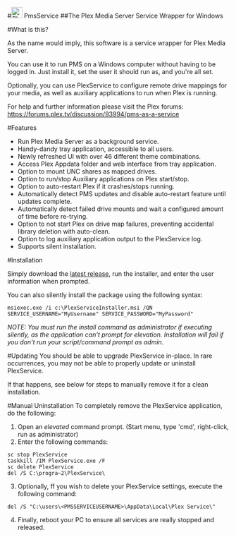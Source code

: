 #<img src="PlexService/PlexService.ico" alt="Plex Service" width="25" height="25" style="width:25px;height:25px"> PmsService 
##The Plex Media Server Service Wrapper for Windows

#What is this?

As the name would imply, this software is a service wrapper for Plex Media Server.

You can use it to run PMS on a Windows computer without having to be logged in. Just install it, set the user it should run as, and you're all set.

Optionally, you can use PlexService to configure remote drive mappings for your media, as well as auxiliary applications to run when Plex is running.

For help and further information please visit the Plex forums:
https://forums.plex.tv/discussion/93994/pms-as-a-service

#Features
- Run Plex Media Server as a background service.
- Handy-dandy tray application, accessible to all users.
- Newly refreshed UI with over 46 different theme combinations.
- Access Plex Appdata folder and web interface from tray application.
- Option to mount UNC shares as mapped drives.
- Option to run/stop Auxiliary applications on Plex start/stop.
- Option to auto-restart Plex if it crashes/stops running.
- Automatically detect PMS updates and disable auto-restart feature until updates complete.
- Automatically detect failed drive mounts and wait a configured amount of time before re-trying.
- Option to not start Plex on drive map failures, preventing accidental library deletion with auto-clean.
- Option to log auxiliary application output to the PlexService log.
- Supports silent installation.

#Installation

Simply download the [latest release](https://github.com/d8ahazard/PmsService/releases/latest), run the installer, and enter the user information when prompted.

You can also silently install the package using the following syntax:

```
msiexec.exe /i c:\PlexServiceInstaller.msi /QN SERVICE_USERNAME="MyUsername" SERVICE_PASSWORD="MyPassword"
```
*NOTE: You must run the install command as administrator if executing silently, as the application can't prompt for elevation.
Installation will fail if you don't run your script/command prompt as admin.* 

#Updating
You should be able to upgrade PlexService in-place. In rare occurrences, you may not be able to properly update or uninstall PlexService.

If that happens, see below for steps to manually remove it for a clean installation.


#Manual Uninstallation
To completely remove the PlexService application, do the following:
1. Open an *elevated* command prompt. (Start menu, type 'cmd', right-click, run as administrator)
2. Enter the following commands:
```
sc stop PlexService
taskkill /IM PlexService.exe /F
sc delete PlexService
del /S C:\progra~2\PlexService\
```
3. Optionally, ff you wish to delete your PlexService settings, execute the following command:
```
del /S "C:\users\<PMSSERVICEUSERNAME>\AppData\Local\Plex Service\"
```
4. Finally, reboot your PC to ensure all services are really stopped and released.
